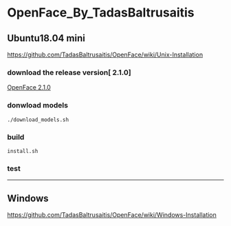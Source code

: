 # OpenFace_By_TadasBaltrusaitis

  

## Ubuntu18.04    mini

https://github.com/TadasBaltrusaitis/OpenFace/wiki/Unix-Installation    


### download the release version[ 2.1.0]

[OpenFace 2.1.0](https://github.com/TadasBaltrusaitis/OpenFace/releases)


### donwload models

```
./download_models.sh
```

### build


```
install.sh
```
### test








-----

## Windows   

https://github.com/TadasBaltrusaitis/OpenFace/wiki/Windows-Installation 
